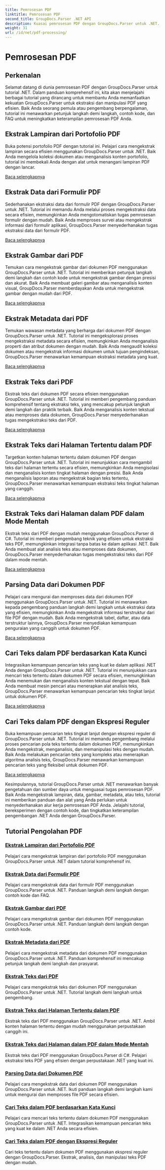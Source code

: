```yaml
---
title: Pemrosesan PDF
linktitle: Pemrosesan PDF
second_title: GroupDocs.Parser .NET API
description: Kuasai pemrosesan PDF dengan GroupDocs.Parser untuk .NET. Pelajari cara mengekstrak lampiran, data, gambar, metadata, dan teks secara efisien dari PDF.
weight: 31
url: /id/net/pdf-processing/
---
```


# Pemrosesan PDF

## Perkenalan

Selamat datang di dunia pemrosesan PDF dengan GroupDocs.Parser untuk tutorial .NET. Dalam panduan komprehensif ini, kita akan menjelajahi berbagai tutorial yang dirancang untuk membantu Anda memanfaatkan kekuatan GroupDocs.Parser untuk ekstraksi dan manipulasi PDF yang efisien. Baik Anda seorang pemula atau pengembang berpengalaman, tutorial ini menawarkan petunjuk langkah demi langkah, contoh kode, dan FAQ untuk meningkatkan keterampilan pemrosesan PDF Anda.

## Ekstrak Lampiran dari Portofolio PDF
Buka potensi portofolio PDF dengan tutorial ini. Pelajari cara mengekstrak lampiran secara efisien menggunakan GroupDocs.Parser untuk .NET. Baik Anda mengelola koleksi dokumen atau menganalisis konten portofolio, tutorial ini membekali Anda dengan alat untuk menangani lampiran PDF dengan lancar.

[Baca selengkapnya](./extract-attachments-from-pdf-portfolios/)

## Ekstrak Data dari Formulir PDF
Sederhanakan ekstraksi data dari formulir PDF dengan GroupDocs.Parser untuk .NET. Tutorial ini memandu Anda melalui proses mengekstraksi data secara efisien, memungkinkan Anda mengotomatiskan tugas pemrosesan formulir dengan mudah. Baik Anda memproses survei atau mengekstrak informasi dari formulir aplikasi, GroupDocs.Parser menyederhanakan tugas ekstraksi data dari formulir PDF.

[Baca selengkapnya](./extract-data-from-pdf-forms/)

## Ekstrak Gambar dari PDF
Temukan cara mengekstrak gambar dari dokumen PDF menggunakan GroupDocs.Parser untuk .NET. Tutorial ini memberikan petunjuk langkah demi langkah dan contoh kode untuk mengekstrak gambar dengan presisi dan akurat. Baik Anda membuat galeri gambar atau menganalisis konten visual, GroupDocs.Parser memberdayakan Anda untuk mengekstrak gambar dengan mudah dari PDF.

[Baca selengkapnya](./extract-images-from-pdf/)

## Ekstrak Metadata dari PDF
Temukan wawasan metadata yang berharga dari dokumen PDF dengan GroupDocs.Parser untuk .NET. Tutorial ini mengeksplorasi proses mengekstraksi metadata secara efisien, memungkinkan Anda menganalisis properti dan atribut dokumen dengan mudah. Baik Anda mengaudit koleksi dokumen atau mengekstrak informasi dokumen untuk tujuan pengindeksan, GroupDocs.Parser menawarkan kemampuan ekstraksi metadata yang kuat.

[Baca selengkapnya](./extract-metadata-from-pdf/)

## Ekstrak Teks dari PDF
Ekstrak teks dari dokumen PDF secara efisien menggunakan GroupDocs.Parser untuk .NET. Tutorial ini memberi pengembang panduan komprehensif tentang ekstraksi teks, yang mencakup petunjuk langkah demi langkah dan praktik terbaik. Baik Anda menganalisis konten tekstual atau memproses data dokumen, GroupDocs.Parser menyederhanakan tugas mengekstraksi teks dari PDF.

[Baca selengkapnya](./extract-text-from-pdf/)

## Ekstrak Teks dari Halaman Tertentu dalam PDF
Targetkan konten halaman tertentu dalam dokumen PDF dengan GroupDocs.Parser untuk .NET. Tutorial ini menunjukkan cara mengambil teks dari halaman tertentu secara efisien, memungkinkan Anda mengisolasi dan menganalisis konten tingkat halaman dengan presisi. Baik Anda menganalisis laporan atau mengekstrak bagian teks tertentu, GroupDocs.Parser menawarkan kemampuan ekstraksi teks tingkat halaman yang canggih.

[Baca selengkapnya](./extract-text-from-specific-page-in-pdf/)

## Ekstrak Teks dari Halaman dalam PDF dalam Mode Mentah
Ekstrak teks dari PDF dengan mudah menggunakan GroupDocs.Parser di C#. Tutorial ini memberi pengembang teknik yang efisien untuk ekstraksi teks PDF, memungkinkan integrasi tanpa batas ke dalam aplikasi .NET. Baik Anda membuat alat analisis teks atau memproses data dokumen, GroupDocs.Parser menyederhanakan tugas mengekstraksi teks dari PDF dalam mode mentah.

[Baca selengkapnya](./extract-text-from-page-in-pdf-in-raw-mode/)

## Parsing Data dari Dokumen PDF
Pelajari cara mengurai dan memproses data dari dokumen PDF menggunakan GroupDocs.Parser untuk .NET. Tutorial ini menawarkan kepada pengembang panduan langkah demi langkah untuk ekstraksi data yang efisien, memungkinkan Anda mengekstrak informasi terstruktur dari file PDF dengan mudah. Baik Anda mengekstrak tabel, daftar, atau data terstruktur lainnya, GroupDocs.Parser menyediakan kemampuan penguraian yang canggih untuk dokumen PDF.

[Baca selengkapnya](./parse-data-from-pdf-documents/)

## Cari Teks dalam PDF berdasarkan Kata Kunci
Integrasikan kemampuan pencarian teks yang kuat ke dalam aplikasi .NET Anda dengan GroupDocs.Parser untuk .NET. Tutorial ini menunjukkan cara mencari teks tertentu dalam dokumen PDF secara efisien, memungkinkan Anda menemukan dan menganalisis konten tekstual dengan tepat. Baik Anda membuat mesin pencari atau menerapkan alat analisis teks, GroupDocs.Parser menawarkan kemampuan pencarian teks tingkat lanjut untuk dokumen PDF.

[Baca selengkapnya](./search-text-in-pdf-by-keyword/)

## Cari Teks dalam PDF dengan Ekspresi Reguler
Buka kemampuan pencarian teks tingkat lanjut dengan ekspresi reguler di GroupDocs.Parser untuk .NET. Tutorial ini memandu pengembang melalui proses pencarian pola teks tertentu dalam dokumen PDF, memungkinkan Anda mengekstrak, menganalisis, dan memanipulasi teks dengan mudah. Baik Anda melakukan pencarian teks yang kompleks atau menerapkan algoritma analisis teks, GroupDocs.Parser menawarkan kemampuan pencarian teks yang fleksibel untuk dokumen PDF.

[Baca selengkapnya](./search-text-in-pdf-by-regular-expression/)

Kesimpulannya, tutorial GroupDocs.Parser untuk .NET menawarkan banyak pengetahuan dan sumber daya untuk menguasai tugas pemrosesan PDF. Baik Anda mengekstrak lampiran, data, gambar, metadata, atau teks, tutorial ini memberikan panduan dan alat yang Anda perlukan untuk menyederhanakan alur kerja pemrosesan PDF Anda. Jelajahi tutorial, bereksperimen dengan contoh kode, dan tingkatkan keterampilan pengembangan .NET Anda dengan GroupDocs.Parser.
## Tutorial Pengolahan PDF
### [Ekstrak Lampiran dari Portofolio PDF](./extract-attachments-from-pdf-portfolios/)
Pelajari cara mengekstrak lampiran dari portofolio PDF menggunakan GroupDocs.Parser untuk .NET dalam tutorial komprehensif ini.
### [Ekstrak Data dari Formulir PDF](./extract-data-from-pdf-forms/)
Pelajari cara mengekstrak data dari formulir PDF menggunakan GroupDocs.Parser untuk .NET. Panduan langkah demi langkah dengan contoh kode dan FAQ.
### [Ekstrak Gambar dari PDF](./extract-images-from-pdf/)
Pelajari cara mengekstrak gambar dari dokumen PDF menggunakan GroupDocs.Parser untuk .NET. Panduan langkah demi langkah dengan contoh kode.
### [Ekstrak Metadata dari PDF](./extract-metadata-from-pdf/)
Pelajari cara mengekstrak metadata dari dokumen PDF menggunakan GroupDocs.Parser untuk .NET. Panduan komprehensif ini mencakup petunjuk langkah demi langkah dan prasyarat.
### [Ekstrak Teks dari PDF](./extract-text-from-pdf/)
Pelajari cara mengekstrak teks dari dokumen PDF menggunakan GroupDocs.Parser untuk .NET. Tutorial langkah demi langkah untuk pengembang.
### [Ekstrak Teks dari Halaman Tertentu dalam PDF](./extract-text-from-specific-page-in-pdf/)
Ekstrak teks dari PDF menggunakan GroupDocs.Parser untuk .NET. Ambil konten halaman tertentu dengan mudah menggunakan perpustakaan canggih ini.
### [Ekstrak Teks dari Halaman dalam PDF dalam Mode Mentah](./extract-text-from-page-in-pdf-in-raw-mode/)
Ekstrak teks dari PDF menggunakan GroupDocs.Parser di C#. Pelajari ekstraksi teks PDF yang efisien dengan perpustakaan .NET yang kuat ini.
### [Parsing Data dari Dokumen PDF](./parse-data-from-pdf-documents/)
Pelajari cara mengekstrak data dari dokumen PDF menggunakan GroupDocs.Parser untuk .NET. Ikuti panduan langkah demi langkah kami untuk mengurai dan memproses file PDF secara efisien.
### [Cari Teks dalam PDF berdasarkan Kata Kunci](./search-text-in-pdf-by-keyword/)
Pelajari cara mencari teks tertentu dalam dokumen PDF menggunakan GroupDocs.Parser untuk .NET. Integrasikan kemampuan pencarian teks yang kuat ke dalam .NET Anda secara efisien.
### [Cari Teks dalam PDF dengan Ekspresi Reguler](./search-text-in-pdf-by-regular-expression/)
Cari teks tertentu dalam dokumen PDF menggunakan ekspresi reguler dengan GroupDocs.Parser. Ekstrak, analisis, dan manipulasi teks PDF dengan mudah.